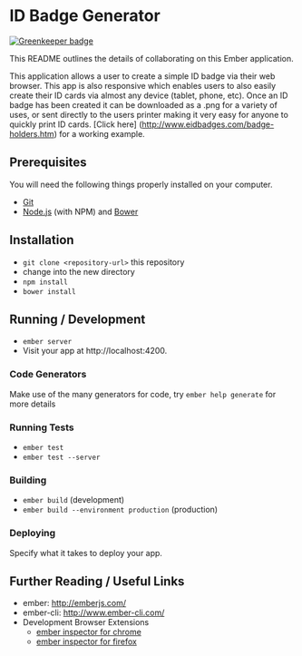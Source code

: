 # ID Badge Generator

[![Greenkeeper badge](https://badges.greenkeeper.io/kolybasov/id_generator.svg)](https://greenkeeper.io/)

This README outlines the details of collaborating on this Ember application.

This application allows a user to create a simple ID badge via their web browser. This app is also responsive which enables users to also easily create their ID cards via almost any device (tablet, phone, etc). Once an ID badge has been created it can be downloaded as a .png for a variety of uses, or sent directly to the users printer making it very easy for anyone to quickly print ID cards. [Click here] (http://www.eidbadges.com/badge-holders.htm) for a working example.

## Prerequisites

You will need the following things properly installed on your computer.

* [Git](http://git-scm.com/)
* [Node.js](http://nodejs.org/) (with NPM) and [Bower](http://bower.io/)

## Installation

* `git clone <repository-url>` this repository
* change into the new directory
* `npm install`
* `bower install`

## Running / Development

* `ember server`
* Visit your app at http://localhost:4200.

### Code Generators

Make use of the many generators for code, try `ember help generate` for more details

### Running Tests

* `ember test`
* `ember test --server`

### Building

* `ember build` (development)
* `ember build --environment production` (production)

### Deploying

Specify what it takes to deploy your app.

## Further Reading / Useful Links

* ember: http://emberjs.com/
* ember-cli: http://www.ember-cli.com/
* Development Browser Extensions
  * [ember inspector for chrome](https://chrome.google.com/webstore/detail/ember-inspector/bmdblncegkenkacieihfhpjfppoconhi)
  * [ember inspector for firefox](https://addons.mozilla.org/en-US/firefox/addon/ember-inspector/)
